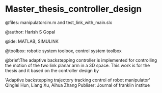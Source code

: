 # Master_thesis_controller_design
@files: manipulatorsim.m and test_link_with_main.slx

@author: Harish S Gopal

@ide: MATLAB, SIMULINK 

@toolbox: robotic system toolbox, control system toolbox


@brief:The adaptive backstepping controller is implemented for controlling the motion of the two link planar arm in a 3D space.
This work is for the thesis and it based on the controller design by

'Adaptive backstepping trajectory tracking control of robot manipulator' Qinglei Hun, Liang Xu, Aihua Zhang
Publiser: Journal of franklin institue
